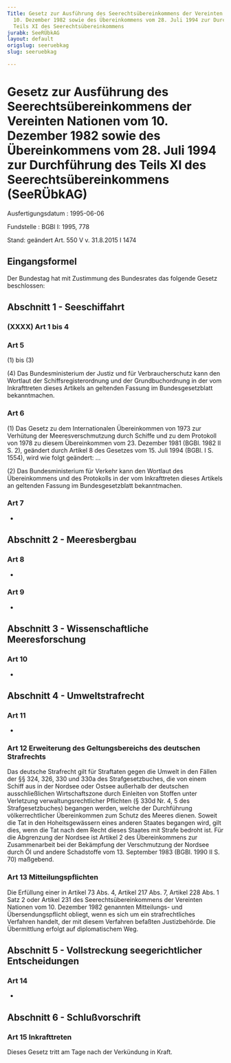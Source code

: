 ```yaml
---
Title: Gesetz zur Ausführung des Seerechtsübereinkommens der Vereinten Nationen vom
  10. Dezember 1982 sowie des Übereinkommens vom 28. Juli 1994 zur Durchführung des
  Teils XI des Seerechtsübereinkommens
jurabk: SeeRÜbkAG
layout: default
origslug: seeruebkag
slug: seeruebkag

---
```


# Gesetz zur Ausführung des Seerechtsübereinkommens der Vereinten Nationen vom 10. Dezember 1982 sowie des Übereinkommens vom 28. Juli 1994 zur Durchführung des Teils XI des Seerechtsübereinkommens (SeeRÜbkAG)

Ausfertigungsdatum
:   1995-06-06

Fundstelle
:   BGBl I: 1995, 778

Stand: geändert Art. 550 V v. 31.8.2015 I 1474


## Eingangsformel

Der Bundestag hat mit Zustimmung des Bundesrates das folgende Gesetz
beschlossen:


## Abschnitt 1 - Seeschiffahrt



### (XXXX) Art 1 bis 4



### Art 5

(1) bis (3)

(4) Das Bundesministerium der Justiz und für Verbraucherschutz kann
den Wortlaut der Schiffsregisterordnung und der Grundbuchordnung in
der vom Inkrafttreten dieses Artikels an geltenden Fassung im
Bundesgesetzblatt bekanntmachen.


### Art 6

(1) Das Gesetz zu dem Internationalen Übereinkommen von 1973 zur
Verhütung der Meeresverschmutzung durch Schiffe und zu dem Protokoll
von 1978 zu diesem Übereinkommen vom 23. Dezember 1981 (BGBl. 1982 II
S. 2), geändert durch Artikel 8 des Gesetzes vom 15. Juli 1994 (BGBl.
I S. 1554), wird wie folgt geändert: ...

(2) Das Bundesministerium für Verkehr kann den Wortlaut des
Übereinkommens und des Protokolls in der vom Inkrafttreten dieses
Artikels an geltenden Fassung im Bundesgesetzblatt bekanntmachen.


### Art 7

-


## Abschnitt 2 - Meeresbergbau



### Art 8

-


### Art 9

-


## Abschnitt 3 - Wissenschaftliche Meeresforschung



### Art 10

-


## Abschnitt 4 - Umweltstrafrecht



### Art 11

-


### Art 12 Erweiterung des Geltungsbereichs des deutschen Strafrechts

Das deutsche Strafrecht gilt für Straftaten gegen die Umwelt in den
Fällen der §§ 324, 326, 330 und 330a des Strafgesetzbuches, die von
einem Schiff aus in der Nordsee oder Ostsee außerhalb der deutschen
ausschließlichen Wirtschaftszone durch Einleiten von Stoffen unter
Verletzung verwaltungsrechtlicher Pflichten (§ 330d Nr. 4, 5 des
Strafgesetzbuches) begangen werden, welche der Durchführung
völkerrechtlicher Übereinkommen zum Schutz des Meeres dienen. Soweit
die Tat in den Hoheitsgewässern eines anderen Staates begangen wird,
gilt dies, wenn die Tat nach dem Recht dieses Staates mit Strafe
bedroht ist. Für die Abgrenzung der Nordsee ist Artikel 2 des
Übereinkommens zur Zusammenarbeit bei der Bekämpfung der Verschmutzung
der Nordsee durch Öl und andere Schadstoffe vom 13. September 1983
(BGBl. 1990 II S. 70) maßgebend.


### Art 13 Mitteilungspflichten

Die Erfüllung einer in Artikel 73 Abs. 4, Artikel 217 Abs. 7, Artikel
228 Abs. 1 Satz 2 oder Artikel 231 des Seerechtsübereinkommens der
Vereinten Nationen vom 10. Dezember 1982 genannten Mitteilungs- und
Übersendungspflicht obliegt, wenn es sich um ein strafrechtliches
Verfahren handelt, der mit diesem Verfahren befaßten Justizbehörde.
Die Übermittlung erfolgt auf diplomatischem Weg.


## Abschnitt 5 - Vollstreckung seegerichtlicher Entscheidungen



### Art 14

-


## Abschnitt 6 - Schlußvorschrift



### Art 15 Inkrafttreten

Dieses Gesetz tritt am Tage nach der Verkündung in Kraft.

